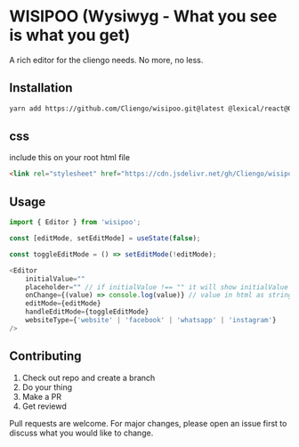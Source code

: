 # WISIPOO (Wysiwyg - What you see is what you get)

A rich editor for the cliengo needs. No more, no less.

## Installation

```bash
yarn add https://github.com/Cliengo/wisipoo.git@latest @lexical/react@0.3.3 @lexical/html@0.3.3 lexical@0.3.3
```

## css
include this on your root html file
```html
<link rel="stylesheet" href="https://cdn.jsdelivr.net/gh/Cliengo/wisipoo@latest/demo/src/App.css">
```

## Usage

```javascript
import { Editor } from 'wisipoo';

const [editMode, setEditMode] = useState(false);

const toggleEditMode = () => setEditMode(!editMode);

<Editor
    initialValue=""
    placeholder="" // if initialValue !== "" it will show initialValue always
    onChange={(value) => console.log(value)} // value in html as string
    editMode={editMode}
    handleEditMode={toggleEditMode}
    websiteType={'website' | 'facebook' | 'whatsapp' | 'instagram'}
/>
```

## Contributing

1. Check out repo and create a branch
1. Do your thing
1. Make a PR
1. Get reviewd

Pull requests are welcome. For major changes, please open an issue first to discuss what you would like to change.
